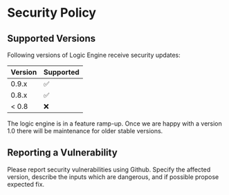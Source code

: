 # Security Policy

## Supported Versions

Following versions of Logic Engine receive security updates:

| Version | Supported          |
| ------- | ------------------ |
| 0.9.x   | :white_check_mark: |
| 0.8.x   | :white_check_mark: |
| < 0.8   | :x:                |

The logic engine is in a feature ramp-up. Once we are happy with a version 1.0
there will be maintenance for older stable versions.

## Reporting a Vulnerability

Please report security vulnerabilities using Github. Specify the affected version, describe
the inputs which are dangerous, and if possible propose expected fix.

